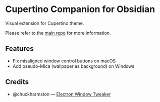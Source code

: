 # Cupertino Companion for Obsidian

Visual extension for Cupertino theme.

Please refer to the [main repo](https://github.com/aaaaalexis/obsidian-cupertino) for more information.

## Features

- Fix misaligned window control buttons on macOS
- Add pseudo-Mica (wallpaper as background) on Windows

## Credits

- @chuckharmston — [Electron Window Tweaker](https://github.com/chuckharmston/obsidian-electron-window-tweaker)
